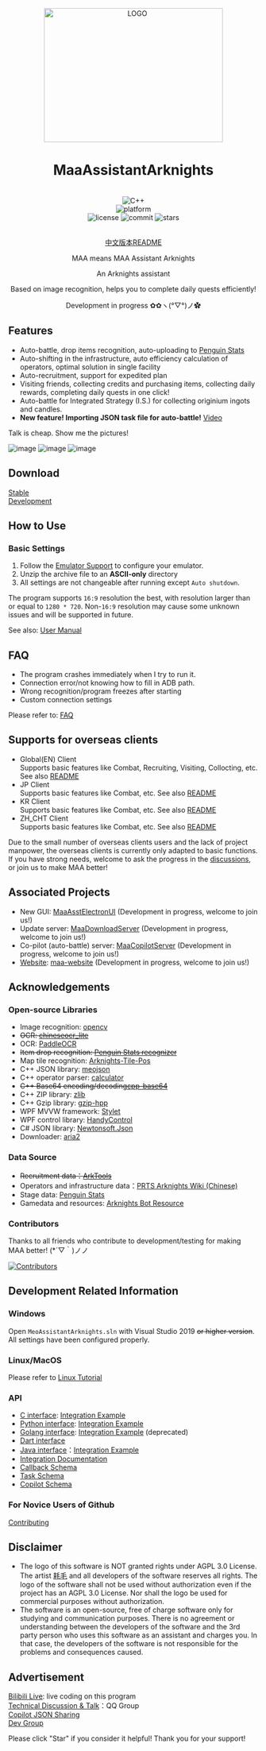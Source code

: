 <div align="center">

<img alt="LOGO" src="https://user-images.githubusercontent.com/18511905/148931479-23aef436-2fc1-4c1e-84c9-bae17be710a5.png" width=360 height=270/>

# MaaAssistantArknights

<br>
<div>
    <img alt="C++" src="https://img.shields.io/badge/c++-17-%2300599C?logo=cplusplus">
</div>
<div>
    <img alt="platform" src="https://img.shields.io/badge/platform-Windows%20%7C%20Linux%20%7C%20macOS-blueviolet">
</div>
<div>
    <img alt="license" src="https://img.shields.io/github/license/MaaAssistantArknights/MaaAssistantArknights">
    <img alt="commit" src="https://img.shields.io/github/commit-activity/m/MaaAssistantArknights/MaaAssistantArknights?color=%23ff69b4">
    <img alt="stars" src="https://img.shields.io/github/stars/MaaAssistantArknights/MaaAssistantArknights?style=social">
</div>
<br>

[中文版本README](README.md)

MAA means MAA Assistant Arknights

An Arknights assistant

Based on image recognition, helps you to complete daily quests efficiently!

Development in progress  ✿✿ヽ(°▽°)ノ✿  

</div>

## Features

- Auto-battle, drop items recognition, auto-uploading to [Penguin Stats](https://penguin-stats.cn/)
- Auto-shifting in the infrastructure, auto efficiency calculation of operators, optimal solution in single facility
- Auto-recruitment, support for expedited plan
- Visiting friends, collecting credits and purchasing items, collecting daily rewards, completing daily quests in one click!
- Auto-battle for Integrated Strategy (I.S.) for collecting originium ingots and candles.
- **New feature! Importing JSON task file for auto-battle!** [Video](https://www.bilibili.com/video/BV14u411673q/)

Talk is cheap. Show me the pictures!  

![image](https://user-images.githubusercontent.com/99072975/172044929-3aae01a1-6c6d-4a9a-a7a8-ae753679b9ce.png)
![image](https://user-images.githubusercontent.com/99072975/172045492-698ab7fd-0413-4b08-aad7-0176f9480c05.png)
![image](https://user-images.githubusercontent.com/99072975/172045163-e9ead337-eb62-4f9f-a354-9e302f767a52.png)

## Download

[Stable](https://github.com/MaaAssistantArknights/MaaAssistantArknights/releases/latest)  
[Development](https://github.com/MaaAssistantArknights/MaaAssistantArknights/releases)

## How to Use

### Basic Settings

1. Follow the [Emulator Support](docs/en/EMULATOR_SUPPORTS.md) to configure your emulator.
2. Unzip the archive file to an **ASCII-only** directory
3. All settings are not changeable after running except `Auto shutdown`.

The program supports `16:9` resolution the best, with resolution larger than or equal to `1280 * 720`. Non-`16:9` resolution may cause some unknown issues and will be supported in future.

See also: [User Manual](docs/en/USER_MANUAL.md)

## FAQ

- The program crashes immediately when I try to run it.
- Connection error/not knowing how to fill in ADB path.
- Wrong recognition/program freezes after starting
- Custom connection settings

Please refer to: [FAQ](docs/en/FAQ.md)

## Supports for overseas clients

- Global(EN) Client  
  Supports basic features like Combat, Recruiting, Visiting, Collocting, etc. See also [README](resource/global/YoStarEN/readme.md)
- JP Client  
  Supports basic features like Combat, etc.  See also [README](resource/global/YoStarJP/readme.md)
- KR Client  
  Supports basic features like Combat, etc.  See also [README](resource/global/YoStarKR/readme.md)
- ZH_CHT Client  
  Supports basic features like Combat, etc.  See also [README](resource/global/txwy/readme.md)

Due to the small number of overseas clients users and the lack of project manpower, the overseas clients is currently only adapted to basic functions. If you have strong needs, welcome to ask the progress in the [discussions](https://github.com/MaaAssistantArknights/MaaAssistantArknights/discussions), or join us to make MAA better!

## Associated Projects

- New GUI: [MaaAsstElectronUI](https://github.com/MaaAssistantArknights/MaaAsstElectronUI) (Development in progress, welcome to join us!)
- Update server: [MaaDownloadServer](https://github.com/MaaAssistantArknights/MaaDownloadServer) (Development in progress, welcome to join us!)
- Co-pilot (auto-battle) server: [MaaCopilotServer](https://github.com/MaaAssistantArknights/MaaCopilotServer) (Development in progress, welcome to join us!)
- [Website](https://www.maa.plus): [maa-website](https://github.com/MaaAssistantArknights/maa-website) (Development in progress, welcome to join us!)

## Acknowledgements

### Open-source Libraries

- Image recognition: [opencv](https://github.com/opencv/opencv.git)
- ~~OCR: [chineseocr_lite](https://github.com/DayBreak-u/chineseocr_lite.git)~~
- OCR: [PaddleOCR](https://github.com/PaddlePaddle/PaddleOCR)
- ~~Item drop recognition: [Penguin Stats recognizer](https://github.com/penguin-statistics/recognizer)~~
- Map tile recognition: [Arknights-Tile-Pos](https://github.com/yuanyan3060/Arknights-Tile-Pos)
- C++ JSON library: [meojson](https://github.com/MistEO/meojson.git)
- C++ operator parser: [calculator](https://github.com/kimwalisch/calculator)
- ~~C++ Base64 encoding/decoding[cpp-base64](https://github.com/ReneNyffenegger/cpp-base64)~~
- C++ ZIP library: [zlib](https://github.com/madler/zlib)
- C++ Gzip library: [gzip-hpp](https://github.com/mapbox/gzip-hpp)
- WPF MVVW framework: [Stylet](https://github.com/canton7/Stylet)
- WPF control library: [HandyControl](https://github.com/HandyOrg/HandyControl)
- C# JSON library: [Newtonsoft.Json](https://github.com/JamesNK/Newtonsoft.Json)
- Downloader: [aria2](https://github.com/aria2/aria2)

### Data Source

- ~~Recruitment data：[ArkTools](https://www.bigfun.cn/tools/aktools/hr)~~
- Operators and infrastructure data：[PRTS Arknights Wiki (Chinese)](http://prts.wiki/)
- Stage data: [Penguin Stats](https://penguin-stats.cn/)
- Gamedata and resources: [Arknights Bot Resource](https://github.com/yuanyan3060/Arknights-Bot-Resource)

### Contributors

Thanks to all friends who contribute to development/testing for making MAA better! (*´▽｀)ノノ

[![Contributors](https://contributors-img.web.app/image?repo=MaaAssistantArknights/MaaAssistantArknights)](https://github.com/MaaAssistantArknights/MaaAssistantArknights/graphs/contributors)

## Development Related Information

### Windows

Open `MeoAssistantArknights.sln` with Visual Studio 2019 ~~or higher version~~. All settings have been configured properly.

### Linux/MacOS

Please refer to [Linux Tutorial](docs/en/LINUX_TUTORIAL.md)

### API

- [C interface](include/AsstCaller.h): [Integration Example](tools/TestCaller/main.cpp)
- [Python interface](src/Python/asst.py): [Integration Example](src/Python/sample.py)
- [Golang interface](src/Golang/maa/): [Integration Example](src/Golang/cli.go) (deprecated)
- [Dart interface](src/dart/)
- [Java interface](src/Java/Maaj)：[Integration Example](src/Java/Maaj/src/main/java/com/iguigui/maaj/MaaJavaSample.java)
- [Integration Documentation](docs/en/INTEGRATION.md)
- [Callback Schema](docs/en/CALLBACK_SCHEMA.md)
- [Task Schema](docs/en/TASK_SCHEMA.md)
- [Copilot Schema](docs/en/COPILOT_SCHEMA.md)

### For Novice Users of Github

[Contributing](docs/en/CONTRIBUTING.md)

## Disclaimer

- The logo of this software is NOT granted rights under AGPL 3.0 License. The artist [耗毛](https://weibo.com/u/3251357314) and all developers of the software reserves all rights. The logo of the software shall not be used without authorization even if the project has an AGPL 3.0 License. Nor shall the logo be used for commercial purposes without authorization.
- The software is an open-source, free of charge software only for studying and communication purposes. There is no agreement or understanding between the developers of the software and the 3rd party person who uses this software as an assistant and charges you. In that case, the developers of the software is not responsible for the problems and consequences caused.

## Advertisement

[Bilibili Live](https://live.bilibili.com/2808861): live coding on this program  
[Technical Discussion & Talk](https://jq.qq.com/?_wv=1027&k=ypbzXcA2)：QQ Group  
[Copilot JSON Sharing](https://jq.qq.com/?_wv=1027&k=1giyMpPb)  
[Dev Group](https://jq.qq.com/?_wv=1027&k=JM9oCk3C)

Please click "Star" if you consider it helpful! Thank you for your support!
